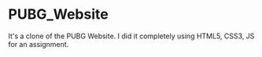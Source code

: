 # PUBG_Website
It's a clone of the PUBG Website. I did it completely using HTML5, CSS3, JS for an assignment.
